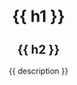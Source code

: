 <header class="hero">
  <div class="hero--content md:max-w-xl xl:max-w-4xl">
    <h1 class="font-mono text-sm mb-2">{{ h1 }}</h1>
    <h2 class="font-bold text-5xl mb-3">{{ h2 }}</h2>
    <p class="text-xl font-normal">{{ description }}</p>
  </div>
</header>